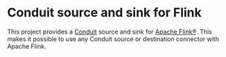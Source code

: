 # Conduit source and sink for Flink

This project provides a [Conduit](https://conduit.io) source and sink for [Apache Flink®](https://flink.apache.org).
This makes it possible to use any Conduit source or destination connector with Apache Flink.

